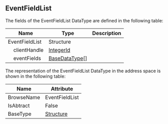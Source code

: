 <!-- datatype -->
## EventFieldList
<!-- end of description -->
The fields of the EventFieldList DataType are defined in the following table:  

|Name|Type|Description|
|---|---|---|
|EventFieldList|Structure||
|&nbsp;&nbsp;&nbsp;&nbsp;clientHandle|[IntegerId](../../../Part4/DataTypes/IntegerId/readme.md)||
|&nbsp;&nbsp;&nbsp;&nbsp;eventFields|[BaseDataType](../../../Part3/DataTypes/BaseDataType/readme.md)[]||

The representation of the EventFieldList DataType in the address space is shown in the following table:  

|Name|Attribute|
|---|---|
|BrowseName|EventFieldList|
|IsAbtract|False|
|BaseType|[Structure](../../../Part3/DataTypes/Structure/readme.md)|

